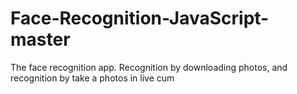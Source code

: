 # Face-Recognition-JavaScript-master
The face recognition app. Recognition by downloading photos, and recognition by take a photos in live cum
